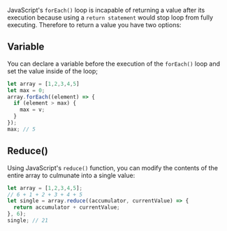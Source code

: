 JavaScript's `forEach()` loop is incapable of returning a value after its execution
because using a `return statement` would stop loop from fully executing.
Therefore to return a value you have two options:

## Variable

You can declare a variable before the execution of the `forEach()` loop and set the value
inside of the loop;

```javascript
let array = [1,2,3,4,5]
let max = 0;
array.forEach((element) => {
  if (element > max) {
    max = v;
  }
});
max; // 5

```

## Reduce()

Using JavaScript's `reduce()` function, you can modify the contents of the entire array to culmunate into a single value:

```javascript
let array = [1,2,3,4,5];
// 6 + 1 + 2 + 3 + 4 + 5
let single = array.reduce((accumulator, currentValue) => {
  return accumulator + currentValue;
}, 6);
single; // 21
```
